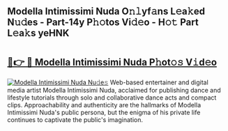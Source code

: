 ## Modella Intimissimi Nuda O𝚗𝚕yf𝚊ns L𝚎a𝚔ed N𝚞𝚍es - Part-14y P𝚑𝚘tos Vi𝚍𝚎o - H𝚘𝚝 Part L𝚎a𝚔s yeHNK

# <h2><a href="http://kf4rivd.oniu.top/?m=Modella+Intimissimi+Nuda">🔗👉 🔴 Modella Intimissimi Nuda P𝚑ot𝚘𝚜 V𝚒d𝚎o</a></h2>

[![Modella Intimissimi Nuda Nu𝚍e𝚜](https://i.imgur.com/0qMVB7G.gif)](http://kf4rivd.oniu.top/?m=Modella+Intimissimi+Nuda)
Web-based entertainer and digital media artist Modella Intimissimi Nuda, acclaimed for publishing dance and lifestyle tutorials through solo and collaborative dance acts and compact clips. Approachability and authenticity are the hallmarks of Modella Intimissimi Nuda's public persona, but the enigma of his private life continues to captivate the public's imagination.  
